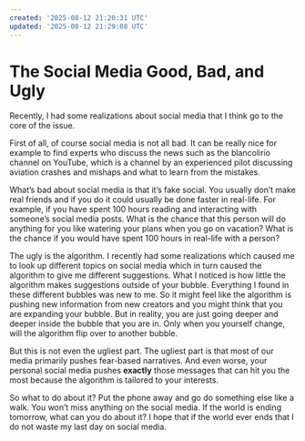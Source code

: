 ```yaml
---
created: '2025-08-12 21:20:31 UTC'
updated: '2025-08-12 21:29:08 UTC'
---
```


# The Social Media Good, Bad, and Ugly

Recently, I had some realizations about social media that I think go to the core of the issue.

First of all, of course social media is not all bad. It can be really nice for example to find experts who discuss the news such as the blancolirio channel on YouTube, which is a channel by an experienced pilot discussing aviation crashes and mishaps and what to learn from the mistakes.

What’s bad about social media is that it’s fake social. You usually don’t make real friends and if you do it could usually be done faster in real-life. For example, if you have spent 100 hours reading and interacting with someone’s social media posts. What is the chance that this person will do anything for you like watering your plans when you go on vacation? What is the chance if you would have spent 100 hours in real-life with a person?

The ugly is the algorithm. I recently had some realizations which caused me to look up different topics on social media which in turn caused the algorithm to give me different suggestions. What I noticed is how little the algorithm makes suggestions outside of your bubble. Everything I found in these different bubbles was new to me. So it might feel like the algorithm is pushing new information from new creators and you might think that you are expanding your bubble. But in reality, you are just going deeper and deeper inside the bubble that you are in. Only when you yourself change, will the algorithm flip over to another bubble.

But this is not even the ugliest part. The ugliest part is that most of our media primarily pushes fear-based narratives. And even worse, your personal social media pushes **exactly** those messages that can hit you the most because the algorithm is tailored to your interests.

So what to do about it? Put the phone away and go do something else like a walk. You won’t miss anything on the social media. If the world is ending tomorrow, what can you do about it? I hope that if the world ever ends that I do not waste my last day on social media.

